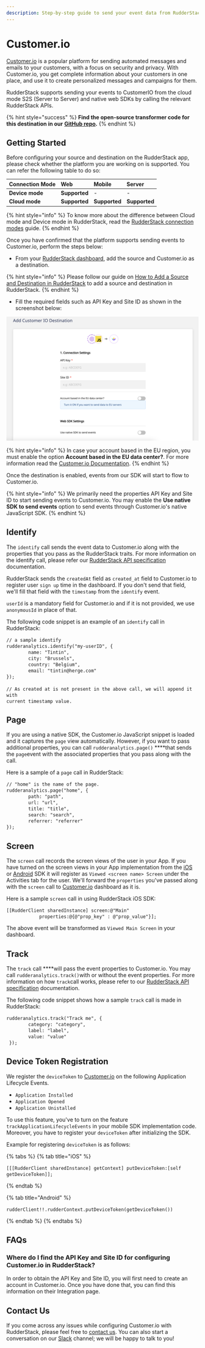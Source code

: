 ```yaml
---
description: Step-by-step guide to send your event data from RudderStack to Customer.io
---
```


# Customer.io

[Customer.io](https://customer.io/) is a popular platform for sending automated messages and emails to your customers, with a focus on security and privacy. With Customer.io, you get complete information about your customers in one place, and use it to create personalized messages and campaigns for them.

RudderStack supports sending your events to CustomerIO from the cloud mode S2S \(Server to Server\) and native web SDKs by calling the relevant RudderStack APIs.

{% hint style="success" %}
**Find the open-source transformer code for this destination in our** [**GitHub repo**](https://github.com/rudderlabs/rudder-transformer/tree/master/v0/destinations/customerio)**.**
{% endhint %}

## Getting Started

Before configuring your source and destination on the RudderStack app, please check whether the platform you are working on is supported. You can refer the following table to do so:

| **Connection Mode** | **Web** | **Mobile** | **Server** |
| :--- | :--- | :--- | :--- |
| **Device mode** | **Supported** | - | - |
| **Cloud mode** | **Supported** | **Supported** | **Supported** |

{% hint style="info" %}
To know more about the difference between Cloud mode and Device mode in RudderStack, read the [RudderStack connection modes](https://docs.rudderstack.com/get-started/rudderstack-connection-modes) guide.
{% endhint %}

Once you have confirmed that the platform supports sending events to Customer.io, perform the steps below:

* From your [RudderStack dashboard](https://app.rudderlabs.com/), add the source and Customer.io as a destination.

{% hint style="info" %}
Please follow our guide on [How to Add a Source and Destination in RudderStack](https://docs.rudderstack.com/how-to-guides/adding-source-and-destination-rudderstack) to add a source and destination in RudderStack.
{% endhint %}

* Fill the required fields such as API Key and Site ID as shown in the screenshot below:

![Customer.io Connection Settings](../.gitbook/assets/photo-17-03-2021.png)

{% hint style="info" %}
In case your account based in the EU region, you must enable the option **Account based in the EU data center?**. For more information read the [Customer.io Documentation](https://customer.io/docs/api/?region=eu#section/Overview).
{% endhint %}

Once the destination is enabled, events from our SDK will start to flow to Customer.io.

{% hint style="info" %}
We primarily need the properties API Key and Site ID to start sending events to Customer.io. You may enable the **Use native SDK to send events** option to send events through Customer.io's native JavaScript SDK.
{% endhint %}

## Identify

The `identify` call sends the event data to Customer.io along with the properties that you pass as the RudderStack traits. For more information on the identify call, please refer our [RudderStack API specification](https://docs.rudderstack.com/getting-started/rudderstack-api-spec) documentation.

RudderStack sends the `createdAt` field as `created_at` field to Customer.io to register user `sign up` time in the dashboard. If you don't send that field, we'll fill that field with the `timestamp` from the `identify` event.

`userId` is a mandatory field for Customer.io and if it is not provided, we use `anonymousId` in place of that.

The following code snippet is an example of an `identify` call in RudderStack:

```text
// a sample identify 
rudderanalytics.identify("my-userID", {
        name: "Tintin",
        city: "Brussels",
        country: "Belgium",
        email: "tintin@herge.com"
});

// As created at is not present in the above call, we will append it with
current timestamp value.
```

## Page

If you are using a native SDK, the Customer.io JavaScript snippet is loaded and it captures the `page` view automatically. However, if you want to pass additional properties, you can call `rudderanalytics.page()` ****that sends the `page`event with the associated properties that you pass along with the call.

Here is a sample of a `page` call in RudderStack:

```text
// "home" is the name of the page. 
rudderanalytics.page("home", {
        path: "path",
        url: "url",
        title: "title",
        search: "search",
        referrer: "referrer"
});
```

## Screen

The `screen` call records the screen views of the user in your App. If you have turned on the screen views in your App implementation from the [iOS](https://docs.rudderstack.com/rudderstack-sdk-integration-guides/rudderstack-ios-sdk) or [Android](https://docs.rudderstack.com/rudderstack-sdk-integration-guides/rudderstack-android-sdk) SDK it will register as `Viewed <screen name> Screen` under the Activities tab for the user. We'll forward the `properties` you've passed along with the `screen` call to [Customer.io](https://customer.io) dashboard as it is.

Here is a sample `screen` call in using RudderStack iOS SDK:

```text
[[RudderClient sharedInstance] screen:@"Main" 
            properties:@{@"prop_key" : @"prop_value"}];
```

The above event will be transformed as `Viewed Main Screen` in your dashboard.

## Track

The `track` call ****will pass the event properties to Customer.io. You may call `rudderanalytics.track()`with or without the event properties. For more information on how `track`call works, please refer to our [RudderStack API specification](https://docs.rudderstack.com/getting-started/rudderstack-api-spec) documentation.

The following code snippet shows how a sample `track` call is made in RudderStack:

```text
rudderanalytics.track("Track me", {
        category: "category",
        label: "label",
        value: "value"
 });
```

## Device Token Registration

We register the `deviceToken` to [Customer.io](https://customer.io) on the following Application Lifecycle Events. 

* `Application Installed`
* `Application Opened`
* `Application Unistalled` 

To use this feature, you've to turn on the feature `trackApplicationLifecycleEvents` in your mobile SDK implementation code. Moreover, you have to register your `deviceToken` after initializing the SDK.

Example for registering `deviceToken` is as follows:

{% tabs %}
{% tab title="iOS" %}
```text
[[[RudderClient sharedInstance] getContext] putDeviceToken:[self getDeviceToken]];
```
{% endtab %}

{% tab title="Android" %}
```text
rudderClient!!.rudderContext.putDeviceToken(getDeviceToken())
```
{% endtab %}
{% endtabs %}

## FAQs

### Where do I find the **API Key** and **Site ID** for configuring Customer.io in RudderStack?

In order to obtain the API Key and Site ID, you will first need to create an account in Customer.io. Once you have done that, you can find this information on their Integration page.

## Contact Us

If you come across any issues while configuring Customer.io with RudderStack, please feel free to [contact us](mailto:%20docs@rudderstack.com). You can also start a conversation on our [Slack](https://resources.rudderstack.com/join-rudderstack-slack) channel; we will be happy to talk to you!

